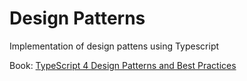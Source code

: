 # Design Patterns

Implementation of design pattens using Typescript

Book: [TypeScript 4 Design Patterns and Best Practices](https://www.amazon.com/TypeScript-Design-Patterns-Best-Practices-ebook/dp/B097HTP6Z7/)

